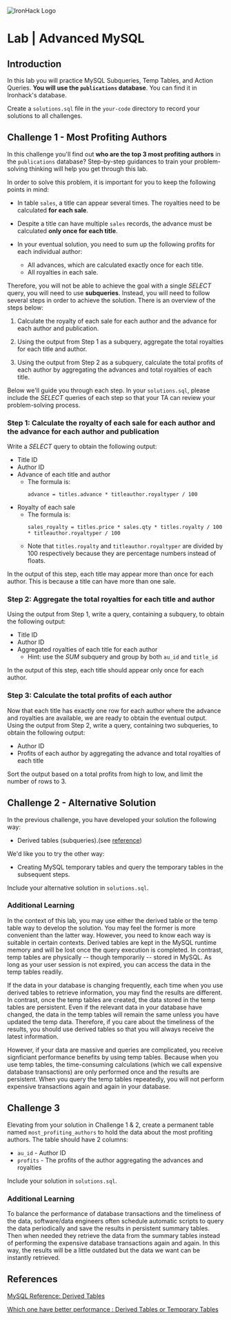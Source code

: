 ![IronHack Logo](https://s3-eu-west-1.amazonaws.com/ih-materials/uploads/upload_d5c5793015fec3be28a63c4fa3dd4d55.png)

# Lab | Advanced MySQL

## Introduction



In this lab you will practice MySQL Subqueries, Temp Tables, and Action Queries. **You will use the `publications` database**. You can find it in Ironhack's database.

Create a `solutions.sql` file in the `your-code` directory to record your solutions to all challenges.

## Challenge 1 - Most Profiting Authors

In this challenge you'll find out **who are the top 3 most profiting authors** in the `publications` database? Step-by-step guidances to train your problem-solving thinking will help you get through this lab.

In order to solve this problem, it is important for you to keep the following points in mind:

* In table `sales`, a title can appear several times. The royalties need to be calculated **for each sale**.

* Despite a title can have multiple `sales` records, the advance must be calculated **only once for each title**.

* In your eventual solution, you need to sum up the following profits for each individual author:
    * All advances, which are calculated exactly once for each title.
    * All royalties in each sale.

Therefore, you will not be able to achieve the goal with a single *SELECT* query, you will need to use **subqueries**. Instead, you will need to follow several steps in order to achieve the solution. There is an overview of the steps below:

1. Calculate the royalty of each sale for each author and the advance for each author and publication.

2. Using the output from Step 1 as a subquery, aggregate the total royalties for each title and author.

3. Using the output from Step 2 as a subquery, calculate the total profits of each author by aggregating the advances and total royalties of each title.

Below we'll guide you through each step. In your `solutions.sql`, please include the *SELECT* queries of each step so that your TA can review your problem-solving process.

### Step 1: Calculate the royalty of each sale for each author and the advance for each author and publication

Write a *SELECT* query to obtain the following output:

* Title ID
* Author ID
* Advance of each title and author
   * The formula is:
      ```
      advance = titles.advance * titleauthor.royaltyper / 100
      ```
* Royalty of each sale
    * The formula is:
        ```
        sales_royalty = titles.price * sales.qty * titles.royalty / 100 * titleauthor.royaltyper / 100
        ```
    * Note that `titles.royalty` and `titleauthor.royaltyper` are divided by 100 respectively because they are percentage numbers instead of floats.

In the output of this step, each title may appear more than once for each author. This is because a title can have more than one sale. 

### Step 2: Aggregate the total royalties for each title and author

Using the output from Step 1, write a query, containing a subquery, to obtain the following output:

* Title ID
* Author ID
* Aggregated royalties of each title for each author
    * Hint: use the *SUM* subquery and group by both `au_id` and `title_id`

In the output of this step, each title should appear only once for each author.

### Step 3: Calculate the total profits of each author

Now that each title has exactly one row for each author where the advance and royalties are available, we are ready to obtain the eventual output. Using the output from Step 2, write a query, containing two subqueries, to obtain the following output:

* Author ID
* Profits of each author by aggregating the advance and total royalties of each title

Sort the output based on a total profits from high to low, and limit the number of rows to 3.

## Challenge 2 - Alternative Solution

In the previous challenge, you have developed your solution the following way:

* Derived tables (subqueries).(see [reference](https://dev.mysql.com/doc/refman/8.0/en/derived-tables.html))

We'd like you to try the other way:

* Creating MySQL temporary tables and query the temporary tables in the subsequent steps.

Include your alternative solution in `solutions.sql`.

### Additional Learning

In the context of this lab, you may use either the derived table or the temp table way to develop the solution. You may feel the former is more convenient than the latter way. However, you need to know each way is suitable in certain contexts. Derived tables are kept in the MySQL runtime memory and will be lost once the query execution is completed. In contrast, temp tables are physically -- though temporarily -- stored in MySQL. As long as your user session is not expired, you can access the data in the temp tables readily. 

If the data in your database is changing frequently, each time when you use derived tables to retrieve information, you may find the results are different. In contrast, once the temp tables are created, the data stored in the temp tables are persistent. Even if the relevant data in your database have changed, the data in the temp tables will remain the same unless you have updated the temp data. Therefore, if you care about the timeliness of the results, you should use derived tables so that you will always receive the latest information.

However, if your data are massive and queries are complicated, you receive signficiant performance benefits by using temp tables. Because when you use temp tables, the time-consuming calculations (which we call expensive database transactions) are only performed once and the results are persistent. When you query the temp tables repeatedly, you will not perform expensive transactions again and again in your database.

## Challenge 3

Elevating from your solution in Challenge 1 & 2, create a permanent table named `most_profiting_authors` to hold the data about the most profiting authors. The table should have 2 columns:

* `au_id` - Author ID
* `profits` - The profits of the author aggregating the advances and royalties

Include your solution in `solutions.sql`.

### Additional Learning

To balance the performance of database transactions and the timeliness of the data, software/data engineers often schedule automatic scripts to query the data periodically and save the results in persistent summary tables. Then when needed they retrieve the data from the summary tables instead of performing the expensive database transactions again and again. In this way, the results will be a little outdated but the data we want can be instantly retrieved.

## References

[MySQL Reference: Derived Tables](https://dev.mysql.com/doc/refman/8.0/en/derived-tables.html)

[Which one have better performance : Derived Tables or Temporary Tables](https://stackoverflow.com/questions/2326395/which-one-have-better-performance-derived-tables-or-temporary-tables)
